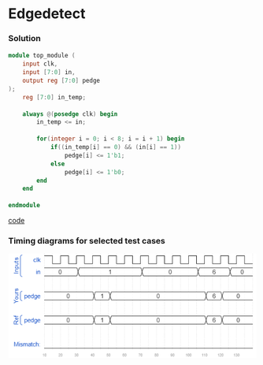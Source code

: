 # Edgedetect
### Solution
```Verilog
module top_module (
    input clk,
    input [7:0] in,
    output reg [7:0] pedge
);
    reg [7:0] in_temp;
    
    always @(posedge clk) begin
        in_temp <= in;
        
        for(integer i = 0; i < 8; i = i + 1) begin
            if((in_temp[i] == 0) && (in[i] == 1))
                pedge[i] <= 1'b1;
            else
                pedge[i] <= 1'b0;
        end
    end

endmodule
```
[code](./95.v)

### Timing diagrams for selected test cases
![result](./result.png)